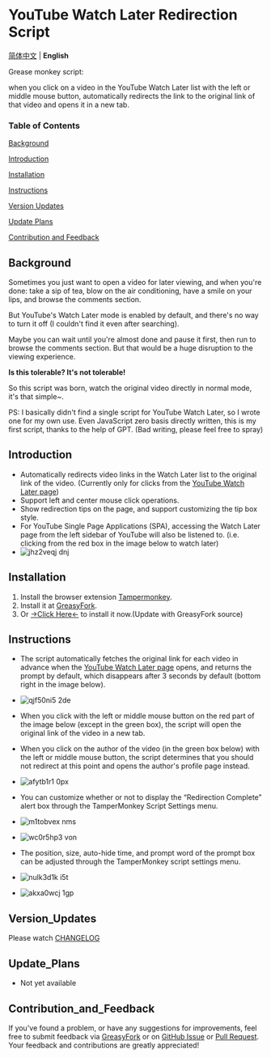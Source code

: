 # YouTube Watch Later Redirection Script

[简体中文](https://github.com/JerryYang-30/YouTube-Watch-Later-Redirect#youtube-%E7%A8%8D%E5%90%8E%E5%86%8D%E7%9C%8B%E9%87%8D%E5%AE%9A%E5%90%91%E8%84%9A%E6%9C%AC) | **English**

Grease monkey script: 

when you click on a video in the YouTube Watch Later list with the left or middle mouse button, automatically redirects the link to the original link of that video and opens it in a new tab.

### Table of Contents

[Background](#Background)

[Introduction](#Introduction)

[Installation](#Installation)

[Instructions](#Instructions)

[Version Updates](#Version_Updates)

[Update Plans](#Update_Plans)

[Contribution and Feedback](#Contribution_and_Feedback)

## Background

Sometimes you just want to open a video for later viewing, and when you're done: take a sip of tea, blow on the air conditioning, have a smile on your lips, and browse the comments section.

But YouTube's Watch Later mode is enabled by default, and there's no way to turn it off (I couldn't find it even after searching).

Maybe you can wait until you're almost done and pause it first, then run to browse the comments section. But that would be a huge disruption to the viewing experience.

**Is this tolerable? It's not tolerable!**

So this script was born, watch the original video directly in normal mode, it's that simple~.

PS: I basically didn't find a single script for YouTube Watch Later, so I wrote one for my own use. Even JavaScript zero basis directly written, this is my first script, thanks to the help of GPT. (Bad writing, please feel free to spray)

## Introduction

- Automatically redirects video links in the Watch Later list to the original link of the video. (Currently only for clicks from the [YouTube Watch Later page](https://www.youtube.com/playlist?list=WL))
- Support left and center mouse click operations.
- Show redirection tips on the page, and support customizing the tip box style.
- For YouTube Single Page Applications (SPA), accessing the Watch Later page from the left sidebar of YouTube will also be listened to. (i.e. clicking from the red box in the image below to watch later)
- ![jhz2veqj dnj](https://github.com/user-attachments/assets/de786f65-5254-4fe9-b3fc-c98de3165d61)


## Installation

1. Install the browser extension [Tampermonkey](https://www.tampermonkey.net/).
2. Install it at [GreasyFork](https://greasyfork.org/zh-CN/scripts/507417-youtube-%E7%A8%8D%E5%90%8E%E5%86%8D%E7%9C%8B%E9%87%8D%E5%AE%9A%E5%90%91).
3. Or [→Click Here←](https://github.com/JerryYang-30/YouTube-Watch-Later-Redirect/raw/main/YouTube-Watch-Later-Redirect.user.js) to install it now.(Update with GreasyFork source)
   

## Instructions

- The script automatically fetches the original link for each video in advance when the [YouTube Watch Later page](https://www.youtube.com/playlist?list=WL) opens, and returns the prompt by default, which disappears after 3 seconds by default (bottom right in the image below).
- ![qjf50ni5 2de](https://github.com/user-attachments/assets/39bbaa0e-e758-4d3a-8e90-cbadb5a540fe)
- When you click with the left or middle mouse button on the red part of the image below (except in the green box), the script will open the original link of the video in a new tab.
- When you click on the author of the video (in the green box below) with the left or middle mouse button, the script determines that you should not redirect at this point and opens the author's profile page instead.
- ![afytb1r1 0px](https://github.com/user-attachments/assets/b73b4982-e866-4833-aafd-8f617795fe91)
- You can customize whether or not to display the “Redirection Complete” alert box through the TamperMonkey Script Settings menu.
- ![m1tobvex nms](https://github.com/user-attachments/assets/317d350b-4c50-463f-9e93-c8e454a80a07)
- ![wc0r5hp3 von](https://github.com/user-attachments/assets/b701f0b6-30a3-4a3a-96bc-7c390f59bd84)

- The position, size, auto-hide time, and prompt word of the prompt box can be adjusted through the TamperMonkey script settings menu.
- ![nulk3d1k i5t](https://github.com/user-attachments/assets/962120d8-0b76-41fd-ba78-bcf8f590e9eb)
- ![akxa0wcj 1gp](https://github.com/user-attachments/assets/b9a88306-3673-4d48-b232-7c951bc5b0c3)

## Version_Updates

Please watch [CHANGELOG](https://github.com/JerryYang-30/YouTube-Watch-Later-Redirect/blob/main/CHANGELOG.md)

## Update_Plans

- Not yet available

## Contribution_and_Feedback

If you've found a problem, or have any suggestions for improvements, feel free to submit feedback via [GreasyFork](https://greasyfork.org/zh-CN/scripts/507417-youtube-%E7%A8%8D%E5%90%8E%E5%86%8D%E7%9C%8B%E9%87%8D%E5%AE%9A%E5%90%91/feedback) or on [GitHub Issue](https://github.com/JerryYang-30/YouTube-Watch-Later-Redirect/issues) or [Pull Request](https://github.com/JerryYang-30/YouTube-Watch-Later-Redirect/pulls). Your feedback and contributions are greatly appreciated!
